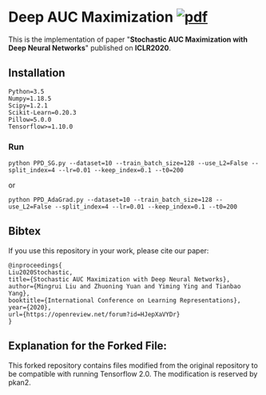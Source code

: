 # Deep AUC Maximization  [![pdf](https://img.shields.io/badge/Arxiv-pdf-orange.svg?style=flat)](https://arxiv.org/abs/1908.10831)

This is the implementation of paper "**Stochastic AUC Maximization with Deep Neural Networks**" published on **ICLR2020**. 

## Installation
```
Python=3.5
Numpy=1.18.5 
Scipy=1.2.1
Scikit-Learn=0.20.3
Pillow=5.0.0
Tensorflow>=1.10.0
```

### Run
```
python PPD_SG.py --dataset=10 --train_batch_size=128 --use_L2=False --split_index=4 --lr=0.01 --keep_index=0.1 --t0=200
```
or 
```
python PPD_AdaGrad.py --dataset=10 --train_batch_size=128 --use_L2=False --split_index=4 --lr=0.01 --keep_index=0.1 --t0=200

```

## Bibtex 
If you use this repository  in your work, please cite our paper:

```
@inproceedings{
Liu2020Stochastic,
title={Stochastic AUC Maximization with Deep Neural Networks},
author={Mingrui Liu and Zhuoning Yuan and Yiming Ying and Tianbao Yang},
booktitle={International Conference on Learning Representations},
year={2020},
url={https://openreview.net/forum?id=HJepXaVYDr}
}
```

## Explanation for the Forked File:
This forked repository contains files modified from the original repository to be compatible with running Tensorflow 2.0. The modification is reserved by pkan2. 

